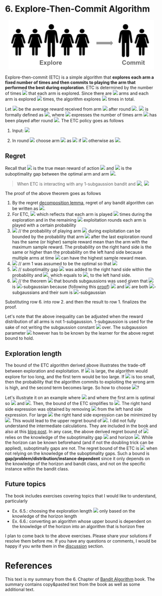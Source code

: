 # 6. Explore-Then-Commit Algorithm
<center>
<img width="480" src="./assets/6_explore_then_commit.png">
</center>

Explore-then-commit (ETC) is a simple algorithm that **explores each arm a fixed number of times and then commits to playing the arm that performed the best during exploration**. ETC is determined by the number of times <img src="https://render.githubusercontent.com/render/math?math=m"> that each arm is explored. Since there are <img src="https://render.githubusercontent.com/render/math?math=k"> arms and each arm is explored <img src="https://render.githubusercontent.com/render/math?math=m"> times, the algorithm explores <img src="https://render.githubusercontent.com/render/math?math=mk"> times in total. 

Let <img src="https://render.githubusercontent.com/render/math?math=\hat{u}_i(t)"> be the average reward received from arm <img src="https://render.githubusercontent.com/render/math?math=i"> after round <img src="https://render.githubusercontent.com/render/math?math=t">. <img src="https://render.githubusercontent.com/render/math?math=\hat{u}_i(t)"> is formally defined as 
<img src="https://render.githubusercontent.com/render/math?math=\hat{u}_i(t) = \frac{1}{T_i(t)}\sum_{s=1}^{t}\mathbb{I}\{A_s = i \}X_s">, where <img src="https://render.githubusercontent.com/render/math?math=T_i(t) = \sum_{s=1}^{t}\mathbb{I}\{A_s=i\}"> expresses the number of times arm <img src="https://render.githubusercontent.com/render/math?math=i"> has been played after round <img src="https://render.githubusercontent.com/render/math?math=t">. The ETC policy goes as follows
1. Input: <img src="https://render.githubusercontent.com/render/math?math=m">

2. In round <img src="https://render.githubusercontent.com/render/math?math=t"> choose arm <img src="https://render.githubusercontent.com/render/math?math=A_t"> as <img src="https://render.githubusercontent.com/render/math?math=(t \mod k) \%2B 1"> if <img src="https://render.githubusercontent.com/render/math?math=t \leq mk"> otherwise as <img src="https://render.githubusercontent.com/render/math?math=\argmax_i\hat{\mu_i}(mk)">.

## Regret
Recall that <img src="https://render.githubusercontent.com/render/math?math=u_i"> is the true mean reward of action <img src="https://render.githubusercontent.com/render/math?math=i"> and <img src="https://render.githubusercontent.com/render/math?math=\Delta_i = \mu* - \mu_i"> is the suboptimality gap between the optimal arm and arm <img src="https://render.githubusercontent.com/render/math?math=i">.

>When ETC is interacting with any 1-subgaussion bandit and <img src="https://render.githubusercontent.com/render/math?math=1 \leq m \leq n/k">, <img src="https://render.githubusercontent.com/render/math?math=R_n \leq m \sum_{i=1}^{k}\Delta_i \%2B (n - mk)\sum_{i=1}^{k}\Delta_i \exp(-\frac{m\Delta_i^2}{4})"> 


The proof of the above theorem goes as follows
1. By the regret [decomposition lemma](4_stochastic_bandits.md#decomposing-the-regret), regret of any bandit algorithm can be written as <img src="https://render.githubusercontent.com/render/math?math=\sum_{i=1}^{k} \Delta_i \mathbb{E}[T_i(n)]">.
1. For ETC, <img src="https://render.githubusercontent.com/render/math?math=\mathbb{E}[T_i(n)] = m \%2B (n-mk)\mathbb{P}(A_{mk %2B 1} = i)"> which reflects that each arm is played <img src="https://render.githubusercontent.com/render/math?math=m"> times during the exploration and in the remaining <img src="https://render.githubusercontent.com/render/math?math=n - mk"> exploitation rounds each arm is played with a certain probability
1. <img src="https://render.githubusercontent.com/render/math?math=\mathbb{P}(A_{mk %2B 1} = i) \leq \mathbb{P}(\hat{\mu}_i(mk) \geq \max_{j \neq i} \hat{\mu_j}(mk))"> // the probability of playing arm <img src="https://render.githubusercontent.com/render/math?math=i"> during exploitation can be bounded by the probability that arm <img src="https://render.githubusercontent.com/render/math?math=i"> after the last exploration round has the same (or higher) sample reward mean than the arm with the maximum sample reward. The probability on the right hand side is the same or higher than the probability on the left hand side because multiple arms at time <img src="https://render.githubusercontent.com/render/math?math=mk"> can have the highest sample reward mean.  
1. <img src="https://render.githubusercontent.com/render/math?math=\leq \mathbb{P}(\hat{\mu}_i(mk) \geq \hat{\mu_1}(mk))"> // arm 1 was assumed to be the optimal so that <img src="https://render.githubusercontent.com/render/math?math=\mu_1=\mu*=\max_i\mu_i">
1. <img src="https://render.githubusercontent.com/render/math?math== \mathbb{P}(\hat{\mu}_i(mk) - \mu_i - (\hat{\mu_1}(mk) - \mu_1) \geq \Delta_i)"> // suboptimality gap <img src="https://render.githubusercontent.com/render/math?math=\Delta_i"> was added to the right hand side within the probability and <img src="https://render.githubusercontent.com/render/math?math=\mu_1 - \mu_i">, which equals to <img src="https://render.githubusercontent.com/render/math?math=\Delta_i">, to the left hand side.
1. <img src="https://render.githubusercontent.com/render/math?math=\leq \exp(-\frac{m\Delta_{i}^2}{4})"> // the theorem <img src="https://render.githubusercontent.com/render/math?math=\mathbb{E}[e^{\lambda X}] \leq e^{\lambda^2 \sigma^2 / 2}"> that bounds subgaussions was used given that <img src="https://render.githubusercontent.com/render/math?math=\hat{\mu}_i(mk) - \mu_i - (\hat{\mu_1}(mk) - \mu_1)"> is <img src="https://render.githubusercontent.com/render/math?math=\sqrt{2/m}">-subgaussian because (following this [proof](5_concentration_of_measure.md#bounding-the-sample-reward-mean)) <img src="https://render.githubusercontent.com/render/math?math=\hat{\mu}_i(mk) - \mu_i"> and <img src="https://render.githubusercontent.com/render/math?math=\hat{\mu_1}(mk) - \mu_1"> are both <img src="https://render.githubusercontent.com/render/math?math=1/\sqrt{m}">-subgaussians and their sum is <img src="https://render.githubusercontent.com/render/math?math=\sqrt{2/m}">-subgaussian  

Substituting row 6. into row 2. and then the result to row 1. finalizes the proof.  

Let's note that the above inequality can be adjusted  when the reward distribution of all arms is not 1-subgaussion. 1-subgaussion is used for the sake of not writing the subgaussion constant <img src="https://render.githubusercontent.com/render/math?math=\sigma"> over. The subgaussion parameter <img src="https://render.githubusercontent.com/render/math?math=\sigma"> however has to be known by the learner for the above regret bound to hold.


## Exploration length
The bound of the ETC algorithm derived above illustrates the trade-off between exploration and exploitation. If  <img src="https://render.githubusercontent.com/render/math?math=m"> is large, the algorithm would explore for too long, and the first term would be too large. If <img src="https://render.githubusercontent.com/render/math?math=m"> is too small, then the probability that the algorithm commits to exploiting the wrong arm is high, and the second term becomes large. So how to choose <img src="https://render.githubusercontent.com/render/math?math=m">?

Let's illustrate it on an example where <img src="https://render.githubusercontent.com/render/math?math=k=2"> and where the first arm is optimal so <img src="https://render.githubusercontent.com/render/math?math=\Delta_1 = 0"> and <img src="https://render.githubusercontent.com/render/math?math=\Delta = \Delta_2">. Then, the bound of the ETC  simplifies to <img src="https://render.githubusercontent.com/render/math?math=R_n \leq m\Delta_i \%2B (n - 2m)\Delta \exp(-\frac{m\Delta_i^2}{4}) \leq m\Delta_i \%2B n\Delta \exp(-\frac{m\Delta_i^2}{4})">. The right hand side expression was obtained by removing <img src="https://render.githubusercontent.com/render/math?math=-2m\Delta \exp(-\frac{m\Delta_i^2}{4})"> from the left hand side expression. For large <img src="https://render.githubusercontent.com/render/math?math=n"> the right hand side expression can be minimized by <img src="https://render.githubusercontent.com/render/math?math=m=\max\{1, \frac{4}{\Delta^2}\log(\frac{n\Delta^2}{4})\}">. This would lead to the upper regret bound of  <img src="https://render.githubusercontent.com/render/math?math=O(\sqrt{n})">. I did not fully understand the intermediate calculations. They are included in the book and also at this [blog post](https://banditalgs.com/2016/09/14/first-steps-explore-then-commit/#mjx-eqn-eqregret_g). In any case, the above derived regret bound of  <img src="https://render.githubusercontent.com/render/math?math=O(\sqrt{n})"> relies on the knowledge of the suboptimality gap <img src="https://render.githubusercontent.com/render/math?math=\Delta"> and horizon <img src="https://render.githubusercontent.com/render/math?math=n">. While the horizon can be known beforehand (and if not the doubling trick can be applied), suboptimally gaps are not. The regret bound of the ETC is <img src="https://render.githubusercontent.com/render/math?math=O(n^{2/3})"> when not relying on the knowledge of the suboptimality gaps. Such a bound is **gap/problem/distribution/instance dependent** since it only depends on the knowledge of the horizon and bandit class, and not on the specific instance within the bandit class.

## Future topics
The book includes exercises covering topics that I would like to understand, particularly 
* Ex. 6.5.: choosing the exploration length <img src="https://render.githubusercontent.com/render/math?math=m"> only based on the knowledge of the horizon length
* Ex. 6.6.: converting an algorithm whose upper bound is dependent on the knowledge of the horizon into an algorithm that is horizon free

I plan to come back to the above exercises. Please share your solutions if resolve them before me. If you have any questions or comments, I would be happy if you write them in the [discussion](https://github.com/azikoss/bandit_summaries/discussions/categories/6-explore-then-commit) section. 



 
# References
This text is *my* summary from the 6. Chapter of [Bandit Algorithm](https://tor-lattimore.com/downloads/book/book.pdf) book. The summary contains copy&pasted text from the book as well as some additional text. 

